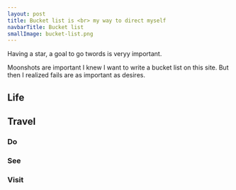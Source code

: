 ```yaml
---
layout: post
title: Bucket list is <br> my way to direct myself
navbarTitle: Bucket list
smallImage: bucket-list.png
---
```


Having a star, a goal to go twords is veryy important. <!-- Mozda dodaj reference na Petersona i kako sam skuzio da sam uvije imao cilj i uspijevao ici naprijed -->

Moonshots are important
I knew I want to write a bucket list on this site. But then I realized fails are as important as desires.

## Life

## Travel

### Do
<task title="Take photo for National Geographic" />
<task title="Take photos at Serengeti" />
<task title="See polar light" />
<task title="Croatia tour" />
<task title="Ride a camel" done="true" link="/test" />
<task title="Start a company" done="true" link="/test" />
<task title="Live in desert for a month" />
<task title="Go on Ted conference" />
<task title="Give TED talk" />
<task title="Israeli national trail" />
<task title="Jordan trail" />


### See
<task title="Orinoco" />
<task title="Mount Roraima" />
<task title="Canyon of Tara river" />
<task title="Every Ex You monument" />
<task title="Angel falls" />
<task title="Acropolis" done="true" link="/test" />
<task title="Piramids" />
<task title="Great coral reef" />
<task title="White desert in Egipt" />

### Visit
<task title="Every continent" />
<task title="Easter island" />
<task title="Rome" done="true" link="/test" />
<task title="Egypt" />
<task title="Australia" />
<task title="Hong Kong" />
<task title="Tanzania" />
<task title="Serengety" />
<task title="Kilimangaro" />
<task title="Zanzibar" />
<task title="Kenya" />
<task title="Maroko" />
<task title="Thailand" />
<task title="Venezuela" />
<task title="Petra" done="true" link="/test" />

<script>
import task from '@/theme/components/task.vue'

export default {
  components: {
    task
  },
  props: ['page']
  
}
</script>

<style lang="stylus">
.bucket-list
  .small-image
    width 220px
    right: 5vw;
    top: -30px;
</style>
